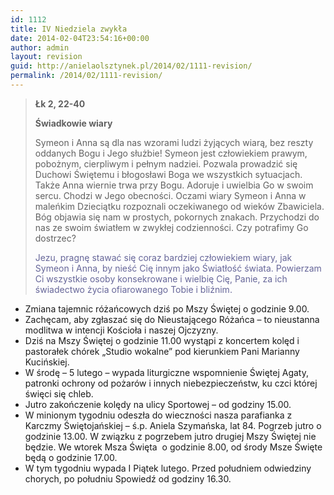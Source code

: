 ```yaml
---
id: 1112
title: IV Niedziela zwykła
date: 2014-02-04T23:54:16+00:00
author: admin
layout: revision
guid: http://anielaolsztynek.pl/2014/02/1111-revision/
permalink: /2014/02/1111-revision/
---
```

> **Łk 2, 22-40**
> 
> **Świadkowie wiary**
> 
> Symeon i Anna są dla nas wzorami ludzi żyjących wiarą, bez reszty oddanych Bogu i Jego służbie! Symeon jest człowiekiem prawym, pobożnym, cierpliwym i pełnym nadziei. Pozwala prowadzić się Duchowi Świętemu i błogosławi Boga we wszystkich sytuacjach. Także Anna wiernie trwa przy Bogu. Adoruje i uwielbia Go w swoim sercu. Chodzi w Jego obecności. Oczami wiary Symeon i Anna w maleńkim Dzieciątku rozpoznali oczekiwanego od wieków Zbawiciela. Bóg objawia się nam w prostych, pokornych znakach. Przychodzi do nas ze swoim światłem w zwykłej codzienności. Czy potrafimy Go dostrzec?
> 
> <span style="color: #666699;">Jezu, pragnę stawać się coraz bardziej człowiekiem wiary, jak Symeon i Anna, by nieść Cię innym jako Światłość świata. Powierzam Ci wszystkie osoby konsekrowane i wielbię Cię, Panie, za ich świadectwo życia ofiarowanego Tobie i bliźnim.</span>

  * Zmiana tajemnic różańcowych dziś po Mszy Świętej o godzinie 9.00.
  * Zachęcam, aby zgłaszać się do Nieustającego Różańca &#8211; to nieustanna modlitwa w intencji Kościoła i naszej Ojczyzny.
  * Dziś na Mszy Świętej o godzinie 11.00 wystąpi z koncertem kolęd i pastorałek chórek &#8222;Studio wokalne&#8221; pod kierunkiem Pani Marianny Kucińskiej.
  * W środę &#8211; 5 lutego &#8211; wypada liturgiczne wspomnienie Świętej Agaty, patronki ochrony od pożarów i innych niebezpieczeństw, ku czci której święci się chleb.
  * Jutro zakończenie kolędy na ulicy Sportowej &#8211; od godziny 15.00.
  * W minionym tygodniu odeszła do wieczności nasza parafianka z Karczmy Świętojańskiej &#8211; ś.p. Aniela Szymańska, lat 84. Pogrzeb jutro o godzinie 13.00. W związku z pogrzebem jutro drugiej Mszy Świętej nie będzie. We wtorek Msza Święta  o godzinie 8.00, od środy Msze Święte będą o godzinie 17.00.
  * W tym tygodniu wypada I Piątek lutego. Przed południem odwiedziny chorych, po południu Spowiedź od godziny 16.30.